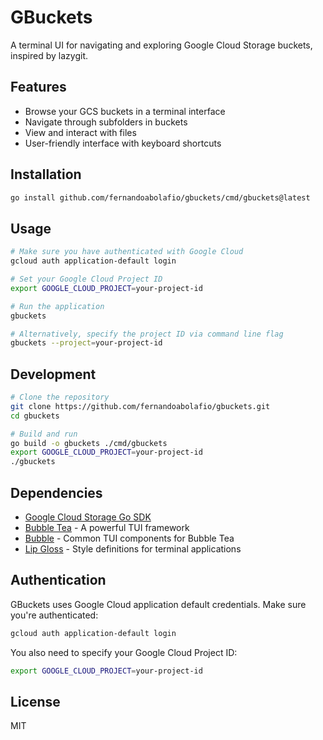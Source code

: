 # GBuckets

A terminal UI for navigating and exploring Google Cloud Storage buckets, inspired by lazygit.

## Features

- Browse your GCS buckets in a terminal interface
- Navigate through subfolders in buckets
- View and interact with files
- User-friendly interface with keyboard shortcuts

## Installation

```bash
go install github.com/fernandoabolafio/gbuckets/cmd/gbuckets@latest
```

## Usage

```bash
# Make sure you have authenticated with Google Cloud
gcloud auth application-default login

# Set your Google Cloud Project ID
export GOOGLE_CLOUD_PROJECT=your-project-id

# Run the application
gbuckets

# Alternatively, specify the project ID via command line flag
gbuckets --project=your-project-id
```

## Development

```bash
# Clone the repository
git clone https://github.com/fernandoabolafio/gbuckets.git
cd gbuckets

# Build and run
go build -o gbuckets ./cmd/gbuckets
export GOOGLE_CLOUD_PROJECT=your-project-id
./gbuckets
```

## Dependencies

- [Google Cloud Storage Go SDK](https://pkg.go.dev/cloud.google.com/go/storage)
- [Bubble Tea](https://github.com/charmbracelet/bubbletea) - A powerful TUI framework
- [Bubble](https://github.com/charmbracelet/bubbles) - Common TUI components for Bubble Tea
- [Lip Gloss](https://github.com/charmbracelet/lipgloss) - Style definitions for terminal applications

## Authentication

GBuckets uses Google Cloud application default credentials. Make sure you're authenticated:

```bash
gcloud auth application-default login
```

You also need to specify your Google Cloud Project ID:

```bash
export GOOGLE_CLOUD_PROJECT=your-project-id
```

## License

MIT
